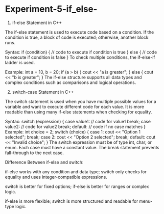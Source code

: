 # Experiment-5-if_else-

1. if-else Statement in C++

The if-else statement is used to execute code based on a condition. If the condition is true, a block of code is executed; otherwise, another block runs.

Syntax:
if (condition) {
    // code to execute if condition is true
}
else {
    // code to execute if condition is false
}
To check multiple conditions, the if-else-if ladder is used.

Example:
int a = 10, b = 20;
if (a > b) {
    cout << "a is greater";
}
else {
    cout << "b is greater";
}
The if-else structure supports all data types and complex conditions such as comparisons and logical operations.

2. switch-case Statement in C++

The switch statement is used when you have multiple possible values for a variable and want to execute different code for each value. It is more readable than using many if-else statements when checking for equality.

Syntax:
switch (expression) {
    case value1:
        // code for value1
        break;
    case value2:
        // code for value2
        break;
    default:
        // code if no case matches
}
Example:
int choice = 2;
switch (choice) {
    case 1:
        cout << "Option 1 selected";
        break;
    case 2:
        cout << "Option 2 selected";
        break;
    default:
        cout << "Invalid choice";
}
The switch expression must be of type int, char, or enum. Each case must have a constant value. The break statement prevents fall-through to the next case.

Difference Between if-else and switch:

if-else works with any condition and data type; switch only checks for equality and uses integer-compatible expressions.

switch is better for fixed options; if-else is better for ranges or complex logic.

if-else is more flexible; switch is more structured and readable for menu-type logic.


